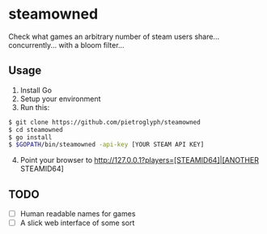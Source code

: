 # steamowned
Check what games an arbitrary number of steam users share... concurrently... with a bloom filter...

## Usage
1. Install Go
2. Setup your environment
3. Run this:
```bash
$ git clone https://github.com/pietroglyph/steamowned
$ cd steamowned
$ go install
$ $GOPATH/bin/steamowned -api-key [YOUR STEAM API KEY]
```
4. Point your browser to http://127.0.0.1?players=[STEAMID64]|[ANOTHER STEAMID64]
## TODO
- [ ] Human readable names for games
- [ ] A slick web interface of some sort
